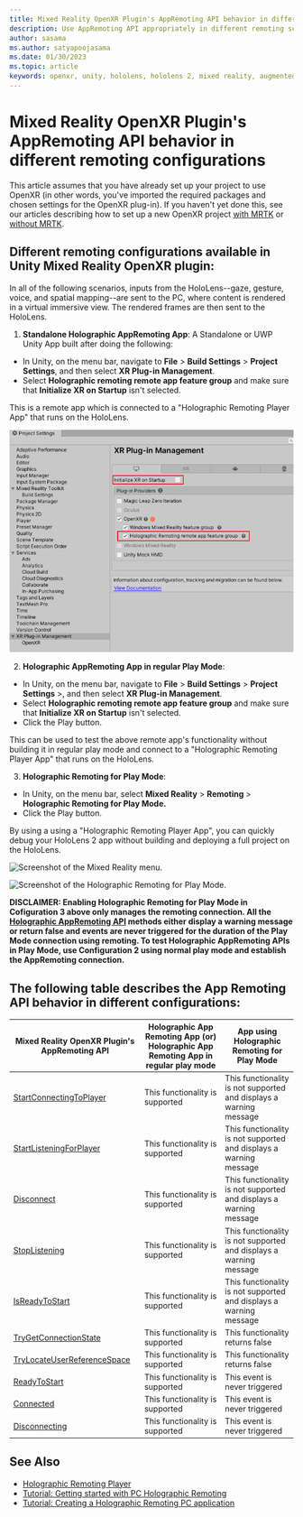 ```yaml
---
title: Mixed Reality OpenXR Plugin's AppRemoting API behavior in different remoting configurations
description: Use AppRemoting API appropriately in different remoting scenarios
author: sasama
ms.author: satyapoojasama
ms.date: 01/30/2023
ms.topic: article
keywords: openxr, unity, hololens, hololens 2, mixed reality, augmented reality, virtual reality, mixed reality headsets, learn, tutorial, getting started, holographic remoting, appremoting, play mode, desktop, preview, debug
---
```


# Mixed Reality OpenXR Plugin's AppRemoting API behavior in different remoting configurations

This article assumes that you have already set up your project to use OpenXR (in other words, you've imported the required packages and chosen settings for the OpenXR plug-in). If you haven't yet done this, see our articles describing how to set up a new OpenXR project [with MRTK](./new-openxr-project-with-mrtk.md) or [without MRTK](./new-openxr-project-without-mrtk.md).

## Different remoting configurations available in Unity Mixed Reality OpenXR plugin:

In all of the following scenarios, inputs from the HoloLens--gaze, gesture, voice, and spatial mapping--are sent to the PC, where content is rendered in a virtual immersive view. The rendered frames are then sent to the HoloLens.

1. **Standalone Holographic AppRemoting App**:
A Standalone or UWP Unity App built after doing the following:

- In Unity, on the menu bar, navigate to **File** > **Build Settings** > **Project Settings**, and then select **XR Plug-in Management**.
- Select **Holographic remoting remote app feature group** and make sure that **Initialize XR on Startup** isn't selected.

This is a remote app which is connected to a "Holographic Remoting Player App" that runs on the HoloLens.

![Screenshot of the Holographic Remoting Remote App Feature group enabled and Initialize XR on Startup disabled.](images/holographic-app-remoting-feature-enable.png)

2. **Holographic AppRemoting App in regular Play Mode**:
- In Unity, on the menu bar, navigate to **File** > **Build Settings** > **Project Settings** >, and then select **XR Plug-in Management**.
- Select **Holographic remoting remote app feature group** and make sure that **Initialize XR on Startup** isn't selected.
- Click the Play button. 

This can be used to test the above remote app's functionality without building it in regular play mode and connect to a "Holographic Remoting Player App" that runs on the HoloLens.

3. **Holographic Remoting for Play Mode**:
- In Unity, on the menu bar, select **Mixed Reality** > **Remoting** > **Holographic Remoting for Play Mode.**
- Click the Play button. 

By using a using a "Holographic Remoting Player App", you can quickly debug your HoloLens 2 app without building and deploying a full project on the HoloLens.

![Screenshot of the Mixed Reality menu.](images/openxr-features-img-02.png)

![Screenshot of the Holographic Remoting for Play Mode.](images/openxr-features-img-03.png)

**DISCLAIMER: Enabling Holographic Remoting for Play Mode in Cofiguration 3 above only manages the remoting connection. All the [Holographic AppRemoting API](/dotnet/api/microsoft.mixedreality.openxr.remoting) methods either display a warning message or return false and events are never triggered for the duration of the Play Mode connection using remoting. To test Holographic AppRemoting APIs in Play Mode, use Configuration 2 using normal play mode and establish the AppRemoting connection.**


## The following table describes the App Remoting API behavior in different configurations:

|  Mixed Reality OpenXR Plugin's AppRemoting API  | Holographic App Remoting App (or) Holographic App Remoting App in regular play mode | App using Holographic Remoting for Play Mode |
| --- | --- | --- |
| [StartConnectingToPlayer](/dotnet/api/microsoft.mixedreality.openxr.remoting.appremoting.startconnectingtoplayer) | This functionality is supported | This functionality is not supported and displays a warning message |
| [StartListeningForPlayer](/dotnet/api/microsoft.mixedreality.openxr.remoting.appremoting.startlisteningforplayer) | This functionality is supported | This functionality is not supported and displays a warning message |
| [Disconnect](/dotnet/api/microsoft.mixedreality.openxr.remoting.appremoting.disconnect) | This functionality is supported | This functionality is not supported and displays a warning message |
| [StopListening](/api/microsoft.mixedreality.openxr.remoting.appremoting.stoplistening) | This functionality is supported | This functionality is not supported and displays a warning message |
| [IsReadyToStart](/dotnet/api/microsoft.mixedreality.openxr.remoting.appremoting.isreadytostart)| This functionality is supported | This functionality is not supported and displays a warning message |
| [TryGetConnectionState](/dotnet/api/microsoft.mixedreality.openxr.remoting.appremoting.trygetconnectionstate) | This functionality is supported | This functionality returns false |
| [TryLocateUserReferenceSpace](/dotnet/api/microsoft.mixedreality.openxr.remoting.appremoting.trylocateuserreferencespace) | This functionality is supported | This functionality returns false |
| [ReadyToStart](/dotnet/api/microsoft.mixedreality.openxr.remoting.appremoting.readytostart) | This functionality is supported | This event is never triggered |
| [Connected](/dotnet/api/microsoft.mixedreality.openxr.remoting.appremoting.connected) | This functionality is supported | This event is never triggered |
| [Disconnecting](/dotnet/api/microsoft.mixedreality.openxr.remoting.appremoting.disconnecting) | This functionality is supported | This event is never triggered |


## See Also
* [Holographic Remoting Player](../native/holographic-remoting-player.md)
* [Tutorial: Getting started with PC Holographic Remoting](/training/modules/pc-holographic-remoting-tutorials/)
* [Tutorial: Creating a Holographic Remoting PC application](/training/modules/pc-holographic-remoting-tutorials/4-create-holographic-remoting-pc-application)